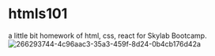 # htmls101
a little bit homework of html, css, react for Skylab Bootcamp.
![266293744-4c96aac3-35a3-459f-8d24-0b4cb176d42a](https://github.com/susukin0/htmls101/assets/70662829/11e83d99-4612-46c7-9e4d-8c36e0fe81ce)
